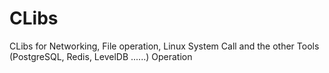 # CLibs
CLibs for Networking, File operation, Linux System Call and the other Tools (PostgreSQL, Redis, LevelDB ......) Operation
